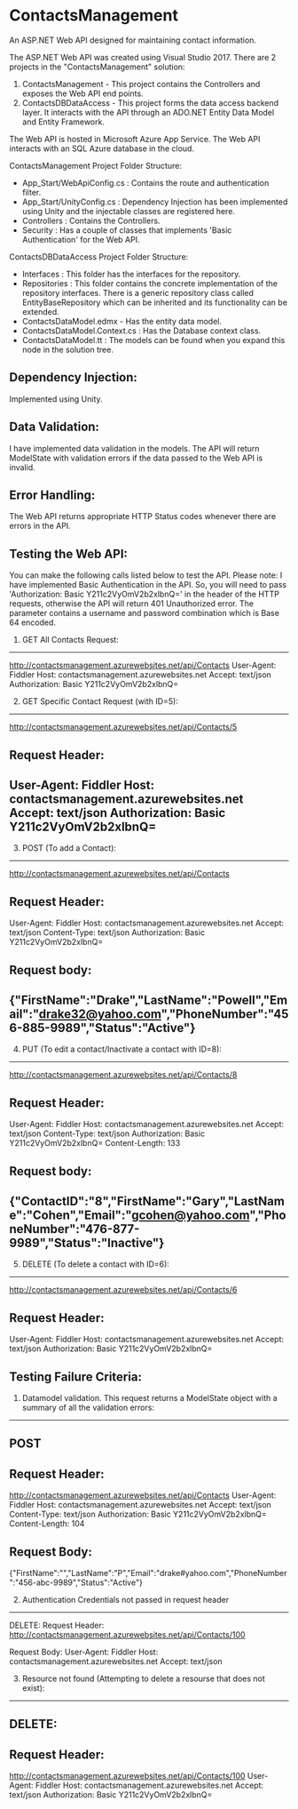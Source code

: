 # ContactsManagement
An ASP.NET Web API designed for maintaining contact information.

The ASP.NET Web API was created using Visual Studio 2017. There are 2 projects in the "ContactsManagement" solution:
1) ContactsManagement - This project contains the Controllers and exposes the Web API end points.
2) ContactsDBDataAccess - This project forms the data access backend layer. It interacts with the API through an ADO.NET Entity Data Model and Entity Framework.

The Web API is hosted in Microsoft Azure App Service. The Web API interacts with an SQL Azure database in the cloud.

ContactsManagement Project Folder Structure:
- App_Start/WebApiConfig.cs : Contains the route and authentication filter.
- App_Start/UnityConfig.cs : Dependency Injection has been implemented using Unity and the injectable classes are registered here.
- Controllers : Contains the Controllers.
- Security : Has a couple of classes that implements 'Basic Authentication' for the Web API.

ContactsDBDataAccess Project Folder Structure:
- Interfaces : This folder has the interfaces for the repository.
- Repositories : This folder contains the concrete implementation of the repository interfaces. There is a generic repository class called EntityBaseRepository which can be inherited and its functionality can be extended.
- ContactsDataModel.edmx - Has the entity data model.
- ContactsDataModel.Context.cs : Has the Database context class.
- ContactsDataModel.tt : The models can be found when you expand this node in the solution tree.

Dependency Injection:
-----------------------
Implemented using Unity.

Data Validation:
-----------------
I have implemented data validation in the models. The API will return ModelState with validation errors if the data passed to the Web API is invalid.

Error Handling:
----------------
The Web API returns appropriate HTTP Status codes whenever there are errors in the API.


Testing the Web API:
--------------------
You can make the following calls listed below to test the API. Please note: I have implemented Basic Authentication in the API. 
So, you will need to pass 'Authorization: Basic Y211c2VyOmV2b2xlbnQ=' in the header of the HTTP requests, otherwise the API will return 401 Unauthorized error. 
The parameter contains a username and password combination which is Base 64 encoded.

1) GET All Contacts Request:
-----------------------------
http://contactsmanagement.azurewebsites.net/api/Contacts
User-Agent: Fiddler
Host: contactsmanagement.azurewebsites.net
Accept: text/json
Authorization: Basic Y211c2VyOmV2b2xlbnQ=

2) GET Specific Contact Request (with ID=5):
--------------------------------------------
http://contactsmanagement.azurewebsites.net/api/Contacts/5

Request Header:
------------------
User-Agent: Fiddler
Host: contactsmanagement.azurewebsites.net
Accept: text/json
Authorization: Basic Y211c2VyOmV2b2xlbnQ=
------------------------------------------------------------------------------------------------------------------------


3) POST (To add a Contact):
----------------------------
http://contactsmanagement.azurewebsites.net/api/Contacts

Request Header:
------------------
User-Agent: Fiddler
Host: contactsmanagement.azurewebsites.net
Accept: text/json
Content-Type: text/json
Authorization: Basic Y211c2VyOmV2b2xlbnQ=

Request body:
------------------
{"FirstName":"Drake","LastName":"Powell","Email":"drake32@yahoo.com","PhoneNumber":"456-885-9989","Status":"Active"}
------------------------------------------------------------------------------------------------------------------------------------


4) PUT (To edit a contact/Inactivate a contact with ID=8):
------------------------------------------------------------
http://contactsmanagement.azurewebsites.net/api/Contacts/8

Request Header:
------------------
User-Agent: Fiddler
Host: contactsmanagement.azurewebsites.net
Accept: text/json
Content-Type: text/json
Authorization: Basic Y211c2VyOmV2b2xlbnQ=
Content-Length: 133

Request body:
------------------
{"ContactID":"8","FirstName":"Gary","LastName":"Cohen","Email":"gcohen@yahoo.com","PhoneNumber":"476-877-9989","Status":"Inactive"}
-------------------------------------------------------------------------------------------------------------------------------------------

5) DELETE (To delete a contact with ID=6):
-------------------------------------------
http://contactsmanagement.azurewebsites.net/api/Contacts/6

Request Header:
------------------
User-Agent: Fiddler
Host: contactsmanagement.azurewebsites.net
Accept: text/json
Authorization: Basic Y211c2VyOmV2b2xlbnQ=

Testing Failure Criteria:
-------------------------
1) Datamodel validation. This request returns a ModelState object with a summary of all the validation errors:
----------------------------------------------------------------------------------------------------------------
POST
-----
Request Header:
---------------
http://contactsmanagement.azurewebsites.net/api/Contacts
User-Agent: Fiddler 
Host: contactsmanagement.azurewebsites.net
Accept: text/json 
Content-Type: text/json 
Authorization: Basic Y211c2VyOmV2b2xlbnQ=
Content-Length: 104

Request Body:
-------------
{"FirstName":"","LastName":"P","Email":"drake#yahoo.com","PhoneNumber":"456-abc-9989","Status":"Active"}

2) Authentication Credentials not passed in request header
------------------------------------------------------------
DELETE:
Request Header:
http://contactsmanagement.azurewebsites.net/api/Contacts/100

Request Body:
User-Agent: Fiddler 
Host: contactsmanagement.azurewebsites.net
Accept: text/json

3) Resource not found (Attempting to delete a resourse that does not exist):
-----------------------------------------------------------------------------
DELETE:
-------
Request Header:
----------------
http://contactsmanagement.azurewebsites.net/api/Contacts/100
User-Agent: Fiddler 
Host: contactsmanagement.azurewebsites.net
Accept: text/json
Authorization: Basic Y211c2VyOmV2b2xlbnQ=
